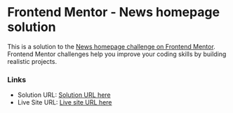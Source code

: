 # Frontend Mentor - News homepage solution

This is a solution to the [News homepage challenge on Frontend Mentor](https://www.frontendmentor.io/challenges/news-homepage-H6SWTa1MFl). Frontend Mentor challenges help you improve your coding skills by building realistic projects. 


### Links

- Solution URL: [Solution URL here](https://your-solution-url.com)
- Live Site URL: [Live site URL here](https://your-live-site-url.com)

